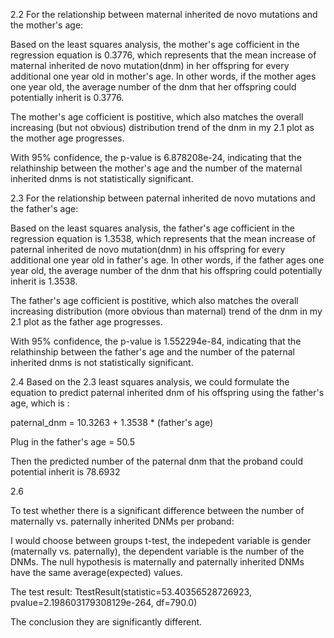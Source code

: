 2.2 
For the relationship between maternal inherited de novo mutations and the mother's age: 

Based on the least squares analysis, the mother's age cofficient in the regression equation is 0.3776, which represents that the mean increase of maternal inherited de novo mutation(dnm) in her offspring for every additional one year old in mother's age. In other words, if the mother ages one year old, the average number of the dnm that her offspring could potentially inherit is 0.3776.  

The mother's age cofficient is postitive, which also matches the overall increasing (but not obvious) distribution trend of the dnm in my 2.1 plot as the mother age progresses. 

With 95% confidence, the p-value is 6.878208e-24, indicating that the relathinship between the mother's age and the number of the maternal inherited dnms is not statistically significant. 


2.3 
For the relationship between paternal inherited de novo mutations and the father's age: 

Based on the least squares analysis, the father's age cofficient in the regression equation is 1.3538, which represents that the mean increase of paternal inherited de novo mutation(dnm) in his offspring for every additional one year old in father's age. In other words, if the father ages one year old, the average number of the dnm that his offspring could potentially inherit is 1.3538.  

The father's age cofficient is postitive, which also matches the overall increasing distribution (more obvious than maternal) trend of the dnm in my 2.1 plot as the father age progresses. 

With 95% confidence, the p-value is 1.552294e-84, indicating that the relathinship between the father's age and the number of the paternal inherited dnms is not statistically significant. 

2.4 
Based on the 2.3 least squares analysis, we could formulate the equation to predict paternal inherited dnm of his offspring using the father's age, which is : 

paternal_dnm = 10.3263 + 1.3538 * (father's age)

Plug in the father's age  = 50.5 

Then the predicted number of the paternal dnm that the proband could potential inherit is 78.6932


2.6

To test whether there is a significant difference between the number of maternally vs. paternally inherited DNMs per proband:

I would choose between groups t-test, the indepedent variable is gender (maternally vs. paternally), the dependent variable is the number of the DNMs. The null hypothesis is maternally and paternally inherited DNMs have the same average(expected) values. 

The test result: 
TtestResult(statistic=53.40356528726923, pvalue=2.198603179308129e-264, df=790.0)

The conclusion they are significantly different. 





